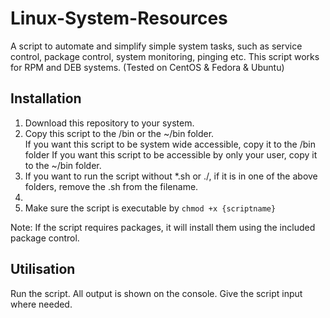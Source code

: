 # Linux-System-Resources
A script to automate and simplify simple system tasks, such as service control, package control, system monitoring,
pinging etc.
This script works for RPM and DEB systems. (Tested on CentOS & Fedora & Ubuntu)

## Installation
<ol>
<li>Download this repository to your system.</li>
<li>Copy this script to the /bin or the ~/bin folder.</li>
If you want this script to be system wide accessible, copy it to the /bin folder
If you want this script to be accessible by only your user, copy it to the ~/bin folder.

<li>If you want to run the script without *.sh or ./, if it is in one of the above folders, remove the 
.sh from the filename.
<li>

<li>Make sure the script is executable by <code>chmod +x {scriptname}</code></li>
</ol>

Note: If the script requires packages, it will install them using the included package control.

## Utilisation

Run the script. All output is shown on the console. 
Give the script input where needed.
